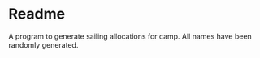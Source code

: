 # Readme

A program to generate sailing allocations for camp. All names have been randomly generated.
